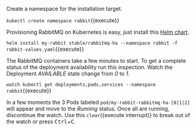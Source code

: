 Create a namespace for the installation target.

`kubectl create namespace rabbit`{{execute}}

Provisioning RabbitMQ on Kubernetes is easy, just install this [Helm chart](https://github.com/helm/charts/tree/master/stable/rabbitmq).

`helm install my-rabbit stable/rabbitmq-ha --namespace rabbit -f rabbit-values.yaml`{{execute}}

The RabbitMQ containers take a few minutes to start. To get a complete status of the deployment availability run this inspection. Watch the Deployment _AVAILABLE_ state change from _0_ to _1_.

`watch kubectl get deployments,pods,services --namespace rabbit`{{execute}}

In a few moments the 3 Pods labeled `pod/my-rabbit-rabbitmq-ha-[0|1|2]` will appear and move to the _Running_ status. Once all are running, discontinue the watch. Use this ```clear```{{execute interrupt}} to break out of the watch or press <kbd>Ctrl</kbd>+<kbd>C</kbd>.